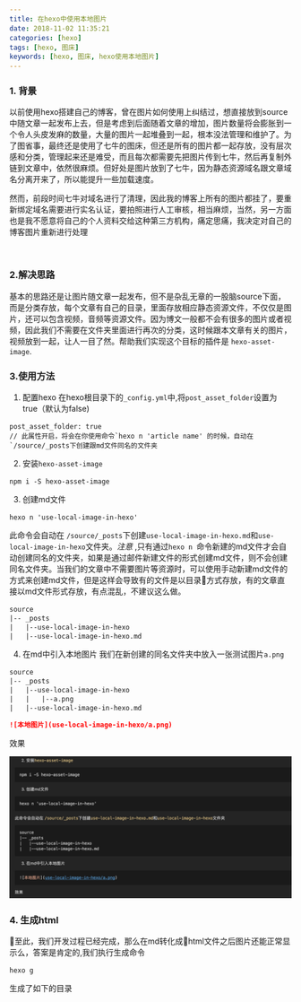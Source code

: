 ```yaml
---
title: 在hexo中使用本地图片
date: 2018-11-02 11:35:21
categories: [hexo]
tags: [hexo, 图床]
keywords: [hexo, 图床, hexo使用本地图片]
---
```

### 1. 背景

以前使用hexo搭建自己的博客，曾在图片如何使用上纠结过，想直接放到source中随文章一起发布上去，但是考虑到后面随着文章的增加，图片数量将会膨胀到一个令人头皮发麻的数量，大量的图片一起堆叠到一起，根本没法管理和维护了。为了图省事，最终还是使用了七牛的图床，但还是所有的图片都一起存放，没有层次感和分类，管理起来还是难受，而且每次都需要先把图片传到七牛，然后再复制外链到文章中，依然很麻烦。但好处是图片放到了七牛，因为静态资源域名跟文章域名分离开来了，所以能提升一些加载速度。

然而，前段时间七牛对域名进行了清理，因此我的博客上所有的图片都挂了，要重新绑定域名需要进行实名认证，要拍照进行人工审核，相当麻烦，当然，另一方面也是我不愿意将自己的个人资料交给这种第三方机构，痛定思痛，我决定对自己的博客图片重新进行处理

<!--more-->
<br>

### 2.解决思路

基本的思路还是让图片随文章一起发布，但不是杂乱无章的一股脑source下面，而是分类存放，每个文章有自己的目录，里面存放相应静态资源文件，不仅仅是图片，还可以包含视频，音频等资源文件。因为博文一般都不会有很多的图片或者视频，因此我们不需要在文件夹里面进行再次的分类，这时候跟本文章有关的图片，视频放到一起，让人一目了然。帮助我们实现这个目标的插件是 `hexo-asset-image`.

### 3.使用方法

1. 配置hexo
在hexo根目录下的`_config.yml`中,将`post_asset_folder`设置为true（默认为false)
```
post_asset_folder: true
// 此属性开启，将会在你使用命令`hexo n 'article name' 的时候，自动在`/source/_posts下创建跟md文件同名的文件夹
```

2. 安装`hexo-asset-image`
```
npm i -S hexo-asset-image
```

3. 创建md文件
```
hexo n 'use-local-image-in-hexo'
```
此命令会自动在 `/source/_posts`下创建`use-local-image-in-hexo.md`和`use-local-image-in-hexo`文件夹。_注意_ ,只有通过`hexo n `命令新建的md文件才会自动创建同名的文件夹，如果是通过邮件新建文件的形式创建md文件，则不会创建同名文件夹。当我们的文章中不需要图片等资源时，可以使用手动新建md文件的方式来创建md文件，但是这样会导致有的文件是以目录方式存放，有的文章直接以md文件形式存放，有点混乱，不建议这么做。

```
source
|-- _posts
|   |--use-local-image-in-hexo
|   |--use-local-image-in-hexo.md
```

4. 在md中引入本地图片
我们在新创建的同名文件夹中放入一张测试图片`a.png`
```
source
|-- _posts
|   |--use-local-image-in-hexo
|   |   |--a.png  
|   |--use-local-image-in-hexo.md
```
```md
![本地图片](use-local-image-in-hexo/a.png)
```
效果

![本地图片](use-local-image-in-hexo/a.png)

### 4. 生成html
至此，我们开发过程已经完成，那么在md转化成html文件之后图片还能正常显示么，答案是肯定的,我们执行生成命令
```
hexo g
```
生成了如下的目录